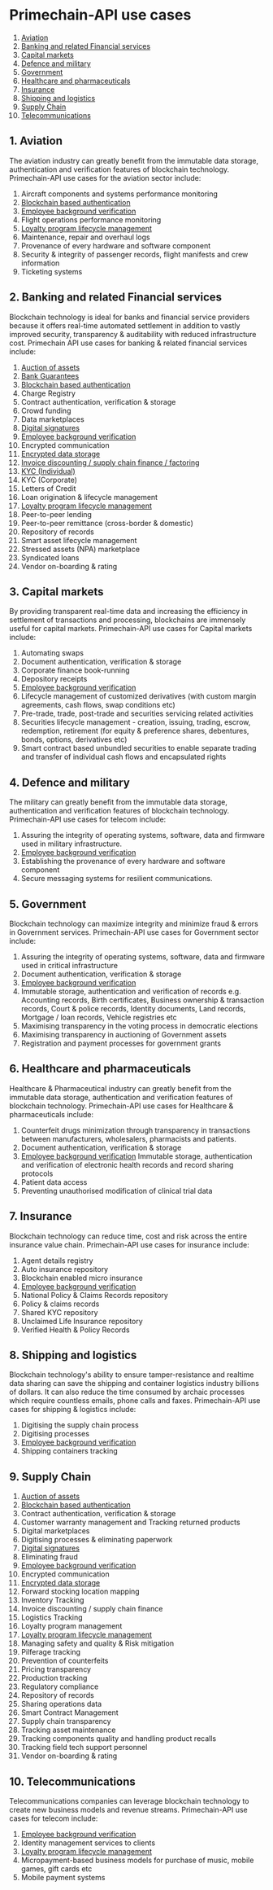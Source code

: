 # Primechain-API use cases

1. [Aviation](#1-aviation)
2. [Banking and related Financial services](#2-banking-and-related-financial-services)
3. [Capital markets](#3-capital-markets)
4. [Defence and military](#4-defence-and-military)
5. [Government](#5-government)
6. [Healthcare and pharmaceuticals](#6-healthcare-and-pharmaceuticals)
7. [Insurance](#7-insurance)
8. [Shipping and logistics](#8-shipping-and-logistics)
9. [Supply Chain](#9-supply-chain)
10. [Telecommunications](#10-telecommunications)

## 1. Aviation
The aviation industry can greatly benefit from the immutable data storage, authentication and verification features of blockchain technology. Primechain-API use cases for the aviation sector include:

1. Aircraft components and systems performance monitoring
2.	[Blockchain based authentication](https://github.com/Primechain/primechain-api-docs/blob/master/docs/Authentication.MD)
3. [Employee background verification](https://github.com/Primechain/primechain-api-docs/blob/master/docs/usecases/employee_background_verification.md)
4. Flight operations performance monitoring
5. [Loyalty program lifecycle management](https://github.com/Primechain/primechain-api-docs/blob/master/docs/usecases/loyalty_programs.md)
6. Maintenance, repair and overhaul logs 
7. Provenance of every hardware and software component
8. Security & integrity of passenger records, flight manifests and crew information
9. Ticketing systems

## 2. Banking and related Financial services
Blockchain technology is ideal for banks and financial service providers because it offers real-time automated settlement in addition to vastly improved security, transparency & auditability with reduced infrastructure cost. Primechain API use cases for banking & related financial services include:

1.	[Auction of assets](https://github.com/Primechain/primechain-api-docs/blob/master/docs/usecases/auction.md)
2. [Bank Guarantees](https://github.com/Primechain/primechain-api-docs/blob/master/docs/usecases/bank_guarantee.md)
3.	[Blockchain based authentication](https://github.com/Primechain/primechain-api-docs/blob/master/docs/Authentication.MD)
4.	Charge Registry
5.	Contract authentication, verification & storage	
6. Crowd funding 
7.	Data marketplaces
8.	[Digital signatures](https://github.com/Primechain/primechain-api-docs/blob/master/docs/Digital%20signatures.MD)
9.	[Employee background verification](https://github.com/Primechain/primechain-api-docs/blob/master/docs/usecases/employee_background_verification.md)
10.	Encrypted communication
11.	[Encrypted data storage](https://github.com/Primechain/primechain-api-docs/blob/master/docs/Encrypted%20data%20storage.MD)
12.	[Invoice discounting / supply chain finance / factoring](https://github.com/Primechain/primechain-api-docs/blob/master/docs/usecases/invoice_discounting.md)
13. [KYC (Individual)](https://github.com/Primechain/primechain-api-docs/blob/master/docs/usecases/kyc_individual.md)
14. KYC (Corporate)
15. Letters of Credit 
16.	Loan origination & lifecycle management
17.	[Loyalty program lifecycle management](https://github.com/Primechain/primechain-api-docs/blob/master/docs/usecases/loyalty_programs.md)
18.	Peer-to-peer lending
19.	Peer-to-peer remittance (cross-border & domestic)
20.	Repository of records 
21.	Smart asset lifecycle management
22.	Stressed assets (NPA) marketplace
23.	Syndicated loans
24.	Vendor on-boarding & rating

## 3. Capital markets
By providing transparent real-time data and increasing the efficiency in settlement of transactions and processing, blockchains are immensely useful for capital markets. Primechain-API use cases for Capital markets include:

1. Automating swaps
2. Document authentication, verification & storage
3. Corporate finance book-running
4. Depository receipts
5. [Employee background verification](https://github.com/Primechain/primechain-api-docs/blob/master/docs/usecases/employee_background_verification.md)
6. Lifecycle management of customized derivatives (with custom margin agreements, cash flows, swap conditions etc)
7. Pre-trade, trade, post-trade and securities servicing related activities
8. Securities lifecycle management - creation, issuing, trading, escrow, redemption, retirement (for equity & preference shares, debentures, bonds, options, derivatives etc)
9. Smart contract based unbundled securities to enable separate trading and transfer of individual cash flows and encapsulated rights 

## 4. Defence and military
The military can greatly benefit from the immutable data storage, authentication and verification features of blockchain technology. Primechain-API use cases for telecom include:

1. Assuring the integrity of operating systems, software, data and firmware used in military infrastructure.
2. [Employee background verification](https://github.com/Primechain/primechain-api-docs/blob/master/docs/usecases/employee_background_verification.md)
3. Establishing the provenance of every hardware and software component
4. Secure messaging systems for resilient communications.

## 5. Government
Blockchain technology can maximize integrity and minimize fraud & errors in Government services. Primechain-API use cases for Government sector include:

1. Assuring the integrity of operating systems, software, data and firmware used in critical infrastructure
2. Document authentication, verification & storage
3. [Employee background verification](https://github.com/Primechain/primechain-api-docs/blob/master/docs/usecases/employee_background_verification.md)
4. Immutable storage, authentication and verification of records e.g. Accounting records, Birth certificates, Business ownership & transaction records, Court & police records, Identity documents, Land records, Mortgage / loan records, Vehicle registries etc
5. Maximising transparency in the voting process in democratic elections
6. Maximising transparency in auctioning of Government assets
7. Registration and payment processes for government grants

## 6. Healthcare and pharmaceuticals
Healthcare & Pharmaceutical industry can greatly benefit from the immutable data storage, authentication and verification features of blockchain technology. Primechain-API use cases for Healthcare & pharmaceuticals include:

1. Counterfeit drugs minimization through transparency in transactions between manufacturers, wholesalers, pharmacists and patients.
2. Document authentication, verification & storage
3. [Employee background verification](https://github.com/Primechain/primechain-api-docs/blob/master/docs/usecases/employee_background_verification.md)
Immutable storage, authentication and verification of electronic health records and record sharing protocols
4. Patient data access
5. Preventing unauthorised modification of clinical trial data 

## 7. Insurance
Blockchain technology can reduce time, cost and risk across the entire insurance value chain. Primechain-API use cases for insurance include:
1. Agent details registry
2. Auto insurance repository
3. Blockchain enabled micro insurance
4. [Employee background verification](https://github.com/Primechain/primechain-api-docs/blob/master/docs/usecases/employee_background_verification.md)
5. National Policy & Claims Records repository
6. Policy & claims records
7. Shared KYC repository
8. Unclaimed Life Insurance repository
9. Verified Health & Policy Records 

## 8. Shipping and logistics
Blockchain technology's ability to ensure tamper-resistance and realtime data sharing can save the shipping and container logistics industry billions of dollars. It can also reduce the time consumed by archaic processes which require countless emails, phone calls and faxes. Primechain-API use cases for shipping & logistics include:

1. Digitising the supply chain process
2. Digitising processes
3. [Employee background verification](https://github.com/Primechain/primechain-api-docs/blob/master/docs/usecases/employee_background_verification.md)
4. Shipping containers tracking 

## 9. Supply Chain
1.	[Auction of assets](https://github.com/Primechain/primechain-api-docs/blob/master/docs/usecases/auction.md)
2.	[Blockchain based authentication](https://github.com/Primechain/primechain-api-docs/blob/master/docs/Authentication.MD)
3. Contract authentication, verification & storage
4. Customer warranty management and Tracking returned products
5. Digital marketplaces
6. Digitising processes & eliminating paperwork
7. [Digital signatures](https://github.com/Primechain/primechain-api-docs/blob/master/docs/Digital%20signatures.MD)
8. Eliminating fraud
9. [Employee background verification](https://github.com/Primechain/primechain-api-docs/blob/master/docs/usecases/employee_background_verification.md)
10. Encrypted communication
11.	[Encrypted data storage](https://github.com/Primechain/primechain-api-docs/blob/master/docs/Encrypted%20data%20storage.MD)
12. Forward stocking location mapping
13. Inventory Tracking
14. Invoice discounting / supply chain finance
15. Logistics Tracking
16. Loyalty program management
17.	[Loyalty program lifecycle management](https://github.com/Primechain/primechain-api-docs/blob/master/docs/usecases/loyalty_programs.md)
18. Managing safety and quality & Risk mitigation
19. Pilferage tracking
20. Prevention of counterfeits
21. Pricing transparency
22. Production tracking
23. Regulatory compliance
24. Repository of records 
25. Sharing operations data
26. Smart Contract Management
27. Supply chain transparency
28. Tracking asset maintenance
29. Tracking components quality and handling product recalls
30. Tracking field tech support personnel
31. Vendor on-boarding & rating

## 10. Telecommunications
Telecommunications companies can leverage blockchain technology to create new business models and revenue streams. Primechain-API use cases for telecom include:

1. [Employee background verification](https://github.com/Primechain/primechain-api-docs/blob/master/docs/usecases/employee_background_verification.md)
2. Identity management services to clients
3. [Loyalty program lifecycle management](https://github.com/Primechain/primechain-api-docs/blob/master/docs/usecases/loyalty_programs.md)
4. Micropayment-based business models for purchase of music, mobile games, gift cards etc
5. Mobile payment systems
